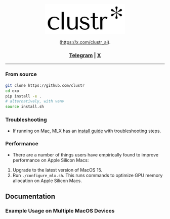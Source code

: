 <div align="center">

<picture>
  <source media="(prefers-color-scheme: light)" srcset="/clustr/logo1.png">
  <img alt="clustr logo" src="/clustr/logo1.png" width="50%" height="50%">
</picture>

(https://x.com/clustr_ai).


<h3>

 [Telegram](https://t.me/clustrportal) | [X](https://x.com/clustr_ai)

</h3>


</div>

---


### From source


```sh
git clone https://github.com/clustr
cd exo
pip install -e .
# alternatively, with venv
source install.sh
```


### Troubleshooting

- If running on Mac, MLX has an [install guide](https://ml-explore.github.io/mlx/build/html/install.html) with troubleshooting steps.

### Performance

- There are a number of things users have empirically found to improve performance on Apple Silicon Macs:

1. Upgrade to the latest version of MacOS 15.
2. Run `./configure_mlx.sh`. This runs commands to optimize GPU memory allocation on Apple Silicon Macs.


## Documentation

### Example Usage on Multiple MacOS Devices
